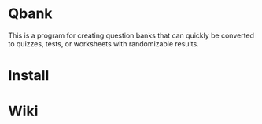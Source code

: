 # Qbank
 This is a program for creating question banks that can quickly be converted to quizzes, tests, or worksheets with randomizable results.

# Install

# Wiki
